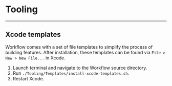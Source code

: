 # Tooling

---

## Xcode templates

Workflow comes with a set of file templates to simplify the process of building features. After
installation, these templates can be found via `File > New > New File...` in Xcode.

1. Launch terminal and navigate to the Workflow source directory.
1. Run `./Tooling/Templates/install-xcode-templates.sh`.
1. Restart Xcode.